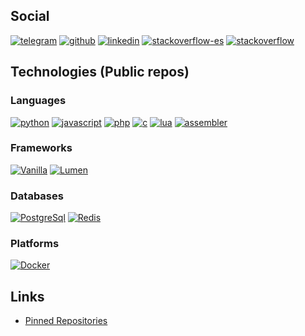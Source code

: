 <!--- TODO: darken colors -->
## Social

[![telegram](https://img.shields.io/badge/Telegram-@uselessscat-black?logo=telegram&labelColor=2CA5E0&logoColor=white)](https://www.t.me/uselessscat)
[![github](https://img.shields.io/badge/Github-uselessscat-black?logo=github&labelColor=181717&logoColor=white)](https://github.com/uselessscat)
[![linkedin](https://img.shields.io/badge/LinkedIn-ariecb-black?logo=linkedin&labelColor=0077B5&logoColor=white)](https://www.linkedin.com/in/ariecb/)
[![stackoverflow-es](https://img.shields.io/badge/StackOverflow%20ES-uselessscat-black?logo=stackoverflow&labelColor=FE7A16&logoColor=white)](https://es.stackoverflow.com/users/4617/uselessscat)
[![stackoverflow](https://img.shields.io/badge/StackOverflow-uselessscat-black?logo=stackoverflow&labelColor=FE7A16&logoColor=white)](https://stackoverflow.com/users/6658955/uselessscat)

## Technologies (Public repos)

### Languages

[![python](https://img.shields.io/badge/dynamic/json?label=Python&labelColor=3776AB&logo=python&logoColor=white&color=black&suffix=%20Repos&query=$.total_count&url=https://api.github.com/search/repositories?q=user:uselessscat%2Btopic:python)](https://github.com/search?q=user:uselessscat%20topic:python)
[![javascript](https://img.shields.io/badge/dynamic/json?label=Javascript&labelColor=F7DF1E&logo=javascript&logoColor=white&color=black&suffix=%20Repos&query=$.total_count&url=https://api.github.com/search/repositories?q=user:uselessscat%2Btopic:javascript)](https://github.com/search?q=user:uselessscat%20topic:javascript)
[![php](https://img.shields.io/badge/dynamic/json?label=PHP&labelColor=777BB4&logo=php&logoColor=white&color=black&suffix=%20Repos&query=$.total_count&url=https://api.github.com/search/repositories?q=user:uselessscat%2Btopic:php)](https://github.com/search?q=user:uselessscat%20topic:php)
[![c](https://img.shields.io/badge/dynamic/json?label=C&labelColor=A8B9CC&logo=c&logoColor=white&color=black&suffix=%20Repos&query=$.total_count&url=https://api.github.com/search/repositories?q=user:uselessscat%2Btopic:c)](https://github.com/search?q=user:uselessscat%20topic:c)
[![lua](https://img.shields.io/badge/dynamic/json?label=Lua&labelColor=2C2D72&logo=lua&logoColor=white&color=black&suffix=%20Repos&query=$.total_count&url=https://api.github.com/search/repositories?q=user:uselessscat%2Btopic:lua)](https://github.com/search?q=user:uselessscat%20topic:lua)
[![assembler](https://img.shields.io/badge/dynamic/json?label=Assembler&labelColor=dargray&color=black&suffix=%20Repos&query=$.total_count&url=https://api.github.com/search/repositories?q=user:uselessscat%2Btopic:assembler)](https://github.com/search?q=user:uselessscat%20topic:assembler)

### Frameworks

[![Vanilla](https://img.shields.io/badge/dynamic/json?label=Vanilla&labelColor=green&color=black&suffix=%20Repos&query=$.total_count&url=https://api.github.com/search/repositories?q=user:uselessscat%2Btopic:vanilla)](https://github.com/search?q=user:uselessscat%20topic:vanilla)
[![Lumen](https://img.shields.io/badge/dynamic/json?label=Lumen&labelColor=2C2D72&logo=lumen&logoColor=white&color=black&suffix=%20Repos&query=$.total_count&url=https://api.github.com/search/repositories?q=user:uselessscat%2Btopic:lumen)](https://github.com/search?q=user:uselessscat%20topic:lumen)

### Databases

[![PostgreSql](https://img.shields.io/badge/dynamic/json?label=PostgreSql&labelColor=336791&logo=postgresql&logoColor=white&color=black&suffix=%20Repos&query=$.total_count&url=https://api.github.com/search/repositories?q=user:uselessscat%2Btopic:postgresql)](https://github.com/search?q=user:uselessscat%20topic:postgresql)
[![Redis](https://img.shields.io/badge/dynamic/json?label=Redis&labelColor=DC382D&logo=redis&logoColor=white&color=black&suffix=%20Repos&query=$.total_count&url=https://api.github.com/search/repositories?q=user:uselessscat%2Btopic:redis)](https://github.com/search?q=user:uselessscat%20topic:redis)

### Platforms

[![Docker](https://img.shields.io/badge/dynamic/json?label=Docker&labelColor=2C2D72&logo=docker&logoColor=white&color=black&suffix=%20Repos&query=$.total_count&url=https://api.github.com/search/repositories?q=user:uselessscat%2Btopic:docker)](https://github.com/search?q=user:uselessscat%20topic:docker)


## Links

  - [Pinned Repositories](https://github.com/search?q=user:uselessscat%20topic:pinned)

